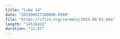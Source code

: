 ```yaml
---
title: "Luke 14"
date: "20250601T100000-0500"
file: "https://cflcn.org/sermons/2025-06-01.m4a"
length: "14516422"
duration: "31:47"
---
```

